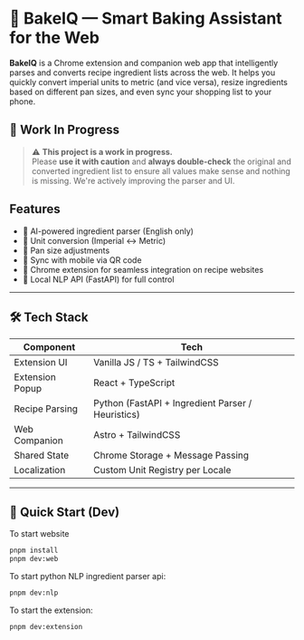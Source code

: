 # 🧁 BakeIQ — Smart Baking Assistant for the Web

**BakeIQ** is a Chrome extension and companion web app that intelligently parses and converts recipe ingredient lists across the web. It helps you quickly convert imperial units to metric (and vice versa), resize ingredients based on different pan sizes, and even sync your shopping list to your phone.

## 🚧 Work In Progress

> ⚠️ **This project is a work in progress.**  
> Please **use it with caution** and **always double-check** the original and converted ingredient list to ensure all values make sense and nothing is missing. We're actively improving the parser and UI.

## Features

- 🧠 AI-powered ingredient parser (English only)
- 📐 Unit conversion (Imperial ↔ Metric)
- 🍰 Pan size adjustments
- 📱 Sync with mobile via QR code
- 🔌 Chrome extension for seamless integration on recipe websites
- 🧪 Local NLP API (FastAPI) for full control


---

## 🛠️ Tech Stack

| Component        | Tech                                         |
|------------------|----------------------------------------------|
| Extension UI     | Vanilla JS / TS + TailwindCSS                |
| Extension Popup  | React + TypeScript                           |
| Recipe Parsing   | Python (FastAPI + Ingredient Parser / Heuristics) |
| Web Companion    | Astro + TailwindCSS                          |
| Shared State     | Chrome Storage + Message Passing             |
| Localization     | Custom Unit Registry per Locale              |

---

## 🚀 Quick Start (Dev)

To start website

```bash
pnpm install
pnpm dev:web
```

To start python NLP ingredient parser api:

```bash
pnpm dev:nlp
```

To start the extension: 

```bash
pnpm dev:extension
```

